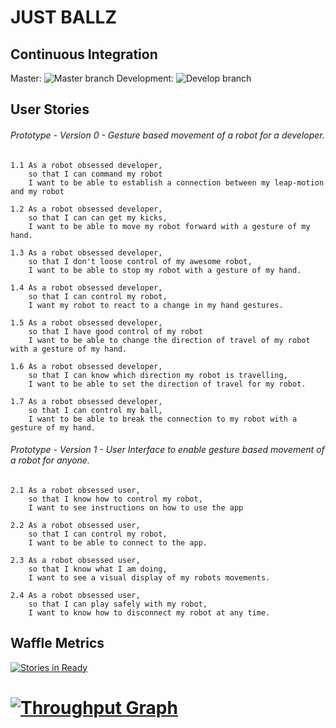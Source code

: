 
JUST BALLZ
============

Continuous Integration
--------------------------
Master: ![Master branch](https://travis-ci.org/ALRW/just_ballz.svg?branch=master)
Development: ![Develop branch](https://travis-ci.org/ALRW/just_ballz.svg?branch=develop)

User Stories
----------------

###### Prototype - Version 0 - Gesture based movement of a robot for a developer.
```
1.1 As a robot obsessed developer,
    so that I can command my robot
    I want to be able to establish a connection between my leap-motion and my robot

1.2 As a robot obsessed developer,
    so that I can can get my kicks,
    I want to be able to move my robot forward with a gesture of my hand.

1.3 As a robot obsessed developer,
    so that I don't loose control of my awesome robot,
    I want to be able to stop my robot with a gesture of my hand.

1.4 As a robot obsessed developer,
    so that I can control my robot,
    I want my robot to react to a change in my hand gestures.

1.5 As a robot obsessed developer,
    so that I have good control of my robot
    I want to be able to change the direction of travel of my robot with a gesture of my hand.

1.6 As a robot obsessed developer,
    so that I can know which direction my robot is travelling,
    I want to be able to set the direction of travel for my robot.

1.7 As a robot obsessed developer,
    so that I can control my ball,
    I want to be able to break the connection to my robot with a gesture of my hand.
```
###### Prototype - Version 1 - User Interface to enable gesture based movement of a robot for anyone.
```
2.1 As a robot obsessed user,
    so that I know how to control my robot,
    I want to see instructions on how to use the app

2.2 As a robot obsessed user,
    so that I can control my robot,
    I want to be able to connect to the app.

2.3 As a robot obsessed user,
    so that I know what I am doing,
    I want to see a visual display of my robots movements.

2.4 As a robot obsessed user,
    so that I can play safely with my robot,
    I want to know how to disconnect my robot at any time.
```
Waffle Metrics
--------------
[![Stories in Ready](https://badge.waffle.io/ALRW/just_ballz.png?label=ready&title=Ready)](https://waffle.io/ALRW/just_ballz)

[![Throughput Graph](https://graphs.waffle.io/ALRW/just_ballz/throughput.svg)](https://waffle.io/ALRW/just_ballz/metrics)
=======
